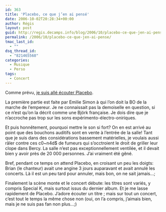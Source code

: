 ```yaml
---
id: 363
title: 'Placebo, ce que j’en ai pensé'
date: 2006-10-02T20:28:34+00:00
author: Régis
layout: post
guid: http://regis.decamps.info/blog/2006/10/placebo-ce-que-jen-ai-pense/
permalink: /2006/10/placebo-ce-que-jen-ai-pense/
tmac_last_id:
  - ""
dsq_thread_id:
  - "821465568"
categories:
  - Musique
  - Perso
tags:
  - Concert
---
```

Comme prévu, [je suis allé écouter Placebo](http://regis.decamps.info/blog/2006/10/placebo-a-paris-bercy/).

La première partie est faite par Emilie Simon à qui l’on doit la BO de la marche de l&#8217;empereur. Je ne connaissait pas la demoiselle en question, si ce n’est qu’on la décrit comme une Björk française. Je dois dire que je n’accroche pas trop sur les sons expérimento-électro-oniriques. 

Et puis honnêtement, pourquoi mettre le son si fort? On en est arrivé au point que des bouchons auditifs sont en vente à l’entrée de la salle! Tant que je suis dans des considérations bassement matérielles, je voulais aussi râler contre ces c0~n4d$ de fumeurs qui s’occtroient le droit de griller leur clope dans Bercy. La salle n’est pas exceptionnellement ventilée, et il devait bien y avoir près de 20 000 personnes. J’ai vraiment été gêné.

Bref, pendant ce temps on attend Placebo, en croisant un peu les doigts: Brian (le chanteur) avait une angine 3 jours auparavant et avait annulé les concerts. Là il est un peu tard pour annuler, mais bon, on ne sait jamais…;

Finalement la scène monte et le concert débute: les titres sont variés, y compris Special K, mais surtout issus du dernier album. Et je me lasse rapidement de Placebo. J’adore écouter un titre ; mais sur tout un concert, c’est tout le temps la même chose non (oui, on l’a compris, j’aimais bien, mais je ne suis pas fan non plus…;)
